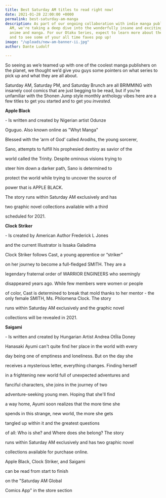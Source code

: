 ```yaml
---
title: Best Saturday AM titles to read right now!
date: 2021-01-28 22:00:00 +0000
permalink: best-saturday-am-manga
description: As part of our ongoing collaboration with indie manga publisher Saturday
  AM, we're taking a deep dive into the wonderfully insane and exciting worlds of
  anime and manga. For our Otaku Series, expect to learn more about these genre powerhouses
  and to see some of your all time faves pop up!
image: "/uploads/new-am-banner-ii.jpg"
author: Dante Ludolf

---
```


So seeing as we’e teamed up with one of the coolest manga publishers on the planet, we thought we’d give you guys some pointers on what series to pick up and what they are all about.

Saturday AM, Saturday PM, and Saturday Brunch are all BRIMMING with insanely cool comics that are just begging to be read, but if you’re unfamiliar with the Shonen Jump style monthly anthology vibes here are a few titles to get you started and to get you _invested._

**Apple Black**

\- Is written and created by Nigerian artist Odunze

Oguguo. Also known online as "Whyt Manga"

Blessed with the ‘arm of God’ called Arodihs, the young sorcerer,

Sano, attempts to fulfill his prophesied destiny as savior of the

world called the Trinity. Despite ominous visions trying to

steer him down a darker path, Sano is determined to

protect the world while trying to uncover the source of

power that is APPLE BLACK.

The story runs within Saturday AM exclusively and has

two graphic novel collections available with a third

scheduled for 2021.

**Clock Striker**

\- Is created by American Author Frederick L Jones

and the current Illustrator is Issaka Galadima

  
Clock Striker follows Cast, a young apprentice or “striker”

on her journey to become a full-fledged SMITH. They are a

legendary fraternal order of WARRIOR ENGINEERS who seemingly

disappeared years ago. While few members were women or people

of color, Cast is determined to break that mold thanks to her mentor - the only female SMITH, Ms. Philomena Clock. The story

runs within Saturday AM exclusively and the graphic novel

collections will be revealed in 2021.

**Saigami**

\- Is written and created by Hungarian Artist Andrea OtÍlia Doney

Hanasaki Ayumi can't quite find her place in the world with every

day being one of emptiness and loneliness. But on the day she

receives a mysterious letter, everything changes. Finding herself

in a frightening new world full of unexpected adventures and

fanciful characters, she joins in the journey of two

adventure-seeking young men. Hoping that she'll find

a way home, Ayumi soon realizes that the more time she

spends in this strange, new world, the more she gets

tangled up within it and the greatest questions

of all: Who is she? and Where does she belong? The story

runs within Saturday AM exclusively and has two graphic novel

collections available for purchase online.

Apple Black, Clock Striker, and Saigami

can be read from start to finish

on the "Saturday AM Global

Comics App" in the store section